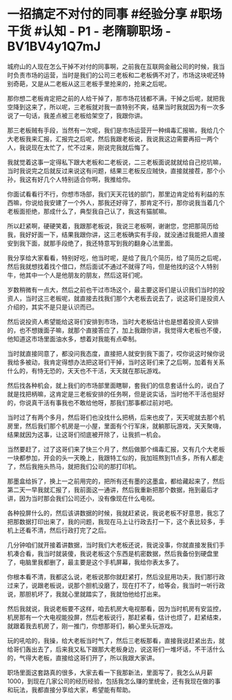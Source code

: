 # 一招搞定不对付的同事 #经验分享 #职场干货 #认知 - P1 - 老隋聊职场 - BV1BV4y1Q7mJ

城府山的人现在怎么干掉不对付的同事啊，之前我在互联网金融公司的时候，我当时负责市场的运营，当时是我们的公司三老板和二老板俩不对了，市场这块呢还特别奇葩，又是从二老板从这三老板手里抢来的，抢来之后呢。

那你想二老板肯定把之前的人给干掉了，那市场花钱都不满，干掉之后呢，就把我空降到这来了，所以呢，三老板就对我一直特别不爽，结果当时我就因为有一次多说了一句话，我差点被三老板给架空了，我跟你讲。

那三老板贼有手段，当然有一次呢，我们是市场运营开一种缉毒汇报嘛，我给几个大老板我来汇报，汇报完之后呢，然后我跟老板说，我说我这边需要再招一两个人，我说现在太忙了，忙不过来，刚说完我就后悔了。

我就觉着这事一定得私下跟大老板和二老板说，二三老板面说就就给自己挖坑嘛，当时我说完之后就反过来说这有问题，结果三老板反应贼快，直接就接茬，那个小孙，我这有好几个人特别适合你啊，我推给你。

你面试看看行不行，你想市场部，我们天天花钱的部门，那里边肯定给有利益的东西嘛，你说给我安建了一个外人，那我还好得了，那肯定不行，那你说我当着几个老板面拒绝，那成什么了，典型我自己认了，我这有猫腻嘛。

所以赶紧啊，硬硬笑着，我跟那老板说，我说三老板啊，谢谢您，您把那简历给我，我好好面一下，结果我跟你讲，这三老板确实有手段，就没通过我能把人直接安到我下面，就那手段绝了，我还特意写到我的翻身心法里面。

我分享给大家看看，特别好吃，他当时呢，是给了我几个简历，给了简历之后呢，然后我就想找着找个借口，然后面试不通过不就得了吗，但是他找的这个人特别牛，他其中一个人是他朋友的朋友，然后这哥们呢。

岁数稍微有一点大，然后之前也干过市场这个，最主要这哥们是认识我们当时的投资人，当时这三老板呢，就直接去找我们那个大老板去说去了，说这哥们是投资人介绍的，其实不是只是认识而已。

然后说投资人希望能给这哥们安排到市场，当时大老板估计也是想着投资人安排的，也不想拨面子嘛，就那个直接答应了，加上我跟你讲，我觉得大老板也不傻，他知道这市场里面油水多，想着对我能有点牵制。

当时就直接同意了，都没问我态度，直接把人就安到我下面了，哎你说这时候你说我给多被动，我肯定得想办法把这哥们干掉，当时这哥们来了之后啊，加着有关系什么的，有恃无恐的，天天也不干活，天天就在那玩游戏。

然后找各种机会，就上我们的市场部里面瞎聊，套我们的信息套话什么的，说白了就是找把柄嘛，这肯定是三老板安排的任务啊，但是说实话，当时他不干活也挺好的，你说真干活有事我也不敢给他呀，那我们那事都过前对吧。

当时过了有两个多月，然后哥们也没找什么把柄，后来也皮了，天天呢就去那个机房里，然后我们那个机房是一小屋，里面有个行军床，就躺那玩游戏，天天聚嗨，结果就因为这事，让这哥们彻底被开除了，让我抓一机会。

当然要赶了，过了这哥们来了快三个月了，然后做那个缉毒汇报，又有几个大老板一块都参加，开会的头一天晚上，我跟特工似的，我加班熬到11点多，所有人都走了，然后我拖头热马，就把我们公司的那打印机。

那墨盒给拆了，换上一之前用完的，把所有还有墨的这墨盒，都给藏起来了，然后第二天一早我就汇报了，我前面这一通讲，然后我重新把那个数据，拖到最后才讲，因为当时那会我们公司还小，没有像现在什么电视。

各种投屏什么的，然后该讲数据的时候，我就赶紧说，我说老板不好意思，我忘了把那数据打印出来了，我的问题，我现在马上让行政去打一下，这个表比较多，手机上还看不清，然后行政打完了之后。

几分钟咱们就开接着讲数据，当时我们大老板还说，我说没事，你就直接发我们手机凑合看，我当时就装傻，我说老板这个东西是机密数据，然后我备份到硬盘里了，电脑里我都删了，最主要是这个手机屏幕，我给你表太多了。

你根本看不清，我都这么说，老板说那你就赶紧打，然后没屁用功夫，我们那行政过来了，说跟老板说，说那个胆机没磨了，现在打不了，给等会，我当时一听行政说，那胆机坏了，我就心里就踏实了，我就怕他给打出来。

然后我就说，我说老板要不这样，咱去机房大电视那看，因为当时机房有安监控，机房那有一个大电视能投屏，然后老板说行，那赶紧看，估计也烦了，赶紧结束，就跟着我去机房了，刚一推门，你想那哥们，躺心里头玩游戏。

玩的吼哈的，我操，给大老板当时气了，然后三老板那看，直接我说赶紧出去，就给哥们轰出去了，后来我又私下跟那大老板身边，说这哥们一堆坏话，不干活什么的，气得大老板，直接给这哥们开了，所以我跟大家讲。

职场里面这套路真的很多，大家去看一下我那新法，里面写了，我怎么从月薪1000，到现在几家公司的经历经验，包括我怎么赚的里统金，还有我现在做的事和玩法，我都直接分享给大家，希望能有帮助。

